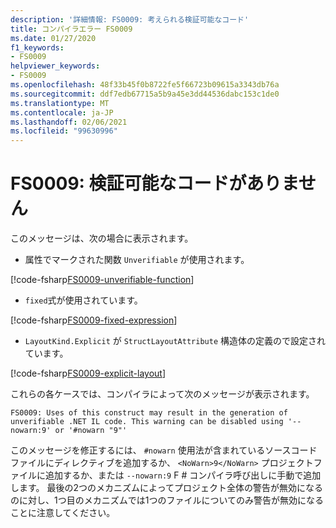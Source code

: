 ```yaml
---
description: '詳細情報: FS0009: 考えられる検証可能なコード'
title: コンパイラエラー FS0009
ms.date: 01/27/2020
f1_keywords:
- FS0009
helpviewer_keywords:
- FS0009
ms.openlocfilehash: 48f33b45f0b8722fe5f66723b09615a3343db76a
ms.sourcegitcommit: ddf7edb67715a5b9a45e3dd44536dabc153c1de0
ms.translationtype: MT
ms.contentlocale: ja-JP
ms.lasthandoff: 02/06/2021
ms.locfileid: "99630996"
---
```

# <a name="fs0009-possible-unverifiable-code"></a>FS0009: 検証可能なコードがありません

このメッセージは、次の場合に表示されます。

* 属性でマークされた関数 `Unverifiable` が使用されます。

[!code-fsharp[FS0009-unverifiable-function](~/samples/snippets/fsharp/compiler-messages/fs0009.fsx#L2)]

* `fixed`式が使用されています。

[!code-fsharp[FS0009-fixed-expression](~/samples/snippets/fsharp/compiler-messages/fs0009.fsx#L5-L9)]

* `LayoutKind.Explicit` が `StructLayoutAttribute` 構造体の定義ので設定されています。

[!code-fsharp[FS0009-explicit-layout](~/samples/snippets/fsharp/compiler-messages/fs0009.fsx#L12-L16)]

これらの各ケースでは、コンパイラによって次のメッセージが表示されます。

```text
FS0009: Uses of this construct may result in the generation of unverifiable .NET IL code. This warning can be disabled using '--nowarn:9' or '#nowarn "9"'
```

このメッセージを修正するには、 `#nowarn` 使用法が含まれているソースコードファイルにディレクティブを追加するか、 `<NoWarn>9</NoWarn>` プロジェクトファイルに追加するか、または `--nowarn:9` F # コンパイラ呼び出しに手動で追加します。 最後の2つのメカニズムによってプロジェクト全体の警告が無効になるのに対し、1つ目のメカニズムでは1つのファイルについてのみ警告が無効になることに注意してください。

